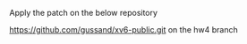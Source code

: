Apply the patch on the below repository

https://github.com/gussand/xv6-public.git on the hw4 branch
